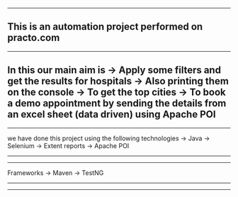 --------------------------------------------------------------------
This is an automation project performed on practo.com
--------------------------------------------------------------------

--------------------------------------------------------------------------------------------------------------------------------
In this our main aim is 
-> Apply some filters and get the results for hospitals 
-> Also printing them on the console
-> To get the top cities 
-> To book a demo appointment by sending the details from an excel sheet (data driven) using Apache POI
--------------------------------------------------------------------------------------------------------------------------------

********************************************************************
we have done this project using the following technologies
-> Java
-> Selenium
-> Extent reports
-> Apache POI
********************************************************************

**************
Frameworks
-> Maven 
-> TestNG
**************


-----------------------------------------------------------------------------------------------------
